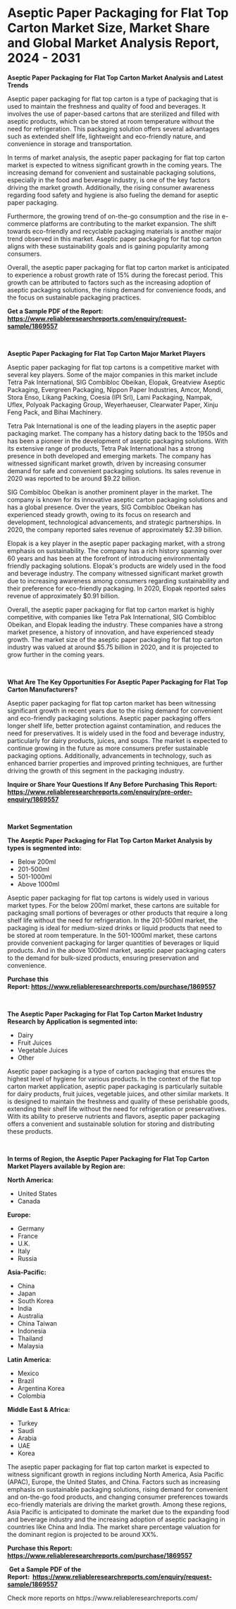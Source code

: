 <p><h1>Aseptic Paper Packaging for Flat Top Carton Market Size, Market Share and Global Market Analysis Report, 2024 - 2031</h1></p><p><strong>Aseptic Paper Packaging for Flat Top Carton Market Analysis and Latest Trends</strong></p>
<p><p>Aseptic paper packaging for flat top carton is a type of packaging that is used to maintain the freshness and quality of food and beverages. It involves the use of paper-based cartons that are sterilized and filled with aseptic products, which can be stored at room temperature without the need for refrigeration. This packaging solution offers several advantages such as extended shelf life, lightweight and eco-friendly nature, and convenience in storage and transportation.</p><p>In terms of market analysis, the aseptic paper packaging for flat top carton market is expected to witness significant growth in the coming years. The increasing demand for convenient and sustainable packaging solutions, especially in the food and beverage industry, is one of the key factors driving the market growth. Additionally, the rising consumer awareness regarding food safety and hygiene is also fueling the demand for aseptic paper packaging.</p><p>Furthermore, the growing trend of on-the-go consumption and the rise in e-commerce platforms are contributing to the market expansion. The shift towards eco-friendly and recyclable packaging materials is another major trend observed in this market. Aseptic paper packaging for flat top carton aligns with these sustainability goals and is gaining popularity among consumers.</p><p>Overall, the aseptic paper packaging for flat top carton market is anticipated to experience a robust growth rate of 15% during the forecast period. This growth can be attributed to factors such as the increasing adoption of aseptic packaging solutions, the rising demand for convenience foods, and the focus on sustainable packaging practices.</p></p>
<p><strong>Get a Sample PDF of the Report:&nbsp; <a href="https://www.reliableresearchreports.com/enquiry/request-sample/1869557">https://www.reliableresearchreports.com/enquiry/request-sample/1869557</a></strong></p>
<p>&nbsp;</p>
<p><strong>Aseptic Paper Packaging for Flat Top Carton Major Market Players</strong></p>
<p><p>Aseptic paper packaging for flat top cartons is a competitive market with several key players. Some of the major companies in this market include Tetra Pak International, SIG Combibloc Obeikan, Elopak, Greatview Aseptic Packaging, Evergreen Packaging, Nippon Paper Industries, Amcor, Mondi, Stora Enso, Likang Packing, Coesia (IPI Srl), Lami Packaging, Nampak, Uflex, Polyoak Packaging Group, Weyerhaeuser, Clearwater Paper, Xinju Feng Pack, and Bihai Machinery.</p><p>Tetra Pak International is one of the leading players in the aseptic paper packaging market. The company has a history dating back to the 1950s and has been a pioneer in the development of aseptic packaging solutions. With its extensive range of products, Tetra Pak International has a strong presence in both developed and emerging markets. The company has witnessed significant market growth, driven by increasing consumer demand for safe and convenient packaging solutions. Its sales revenue in 2020 was reported to be around $9.22 billion.</p><p>SIG Combibloc Obeikan is another prominent player in the market. The company is known for its innovative aseptic carton packaging solutions and has a global presence. Over the years, SIG Combibloc Obeikan has experienced steady growth, owing to its focus on research and development, technological advancements, and strategic partnerships. In 2020, the company reported sales revenue of approximately $2.39 billion.</p><p>Elopak is a key player in the aseptic paper packaging market, with a strong emphasis on sustainability. The company has a rich history spanning over 60 years and has been at the forefront of introducing environmentally friendly packaging solutions. Elopak's products are widely used in the food and beverage industry. The company witnessed significant market growth due to increasing awareness among consumers regarding sustainability and their preference for eco-friendly packaging. In 2020, Elopak reported sales revenue of approximately $0.91 billion.</p><p>Overall, the aseptic paper packaging for flat top carton market is highly competitive, with companies like Tetra Pak International, SIG Combibloc Obeikan, and Elopak leading the industry. These companies have a strong market presence, a history of innovation, and have experienced steady growth. The market size of the aseptic paper packaging for flat top carton industry was valued at around $5.75 billion in 2020, and it is projected to grow further in the coming years.</p></p>
<p>&nbsp;</p>
<p><strong>What Are The Key Opportunities For Aseptic Paper Packaging for Flat Top Carton Manufacturers?</strong></p>
<p><p>Aseptic paper packaging for flat top carton market has been witnessing significant growth in recent years due to the rising demand for convenient and eco-friendly packaging solutions. Aseptic paper packaging offers longer shelf life, better protection against contamination, and reduces the need for preservatives. It is widely used in the food and beverage industry, particularly for dairy products, juices, and soups. The market is expected to continue growing in the future as more consumers prefer sustainable packaging options. Additionally, advancements in technology, such as enhanced barrier properties and improved printing techniques, are further driving the growth of this segment in the packaging industry.</p></p>
<p><strong>Inquire or Share Your Questions If Any Before Purchasing This Report: <a href="https://www.reliableresearchreports.com/enquiry/pre-order-enquiry/1869557">https://www.reliableresearchreports.com/enquiry/pre-order-enquiry/1869557</a></strong></p>
<p>&nbsp;</p>
<p><strong>Market Segmentation</strong></p>
<p><strong>The Aseptic Paper Packaging for Flat Top Carton Market Analysis by types is segmented into:</strong></p>
<p><ul><li>Below 200ml</li><li>201-500ml</li><li>501-1000ml</li><li>Above 1000ml</li></ul></p>
<p><p>Aseptic paper packaging for flat top cartons is widely used in various market types. For the below 200ml market, these cartons are suitable for packaging small portions of beverages or other products that require a long shelf life without the need for refrigeration. In the 201-500ml market, the packaging is ideal for medium-sized drinks or liquid products that need to be stored at room temperature. In the 501-1000ml market, these cartons provide convenient packaging for larger quantities of beverages or liquid products. And in the above 1000ml market, aseptic paper packaging caters to the demand for bulk-sized products, ensuring preservation and convenience.</p></p>
<p><strong>Purchase this Report:&nbsp;<a href="https://www.reliableresearchreports.com/purchase/1869557">https://www.reliableresearchreports.com/purchase/1869557</a></strong></p>
<p>&nbsp;</p>
<p><strong>The Aseptic Paper Packaging for Flat Top Carton Market Industry Research by Application is segmented into:</strong></p>
<p><ul><li>Dairy</li><li>Fruit Juices</li><li>Vegetable Juices</li><li>Other</li></ul></p>
<p><p>Aseptic paper packaging is a type of carton packaging that ensures the highest level of hygiene for various products. In the context of the flat top carton market application, aseptic paper packaging is particularly suitable for dairy products, fruit juices, vegetable juices, and other similar markets. It is designed to maintain the freshness and quality of these perishable goods, extending their shelf life without the need for refrigeration or preservatives. With its ability to preserve nutrients and flavors, aseptic paper packaging offers a convenient and sustainable solution for storing and distributing these products.</p></p>
<p>&nbsp;</p>
<p><strong>In terms of Region, the Aseptic Paper Packaging for Flat Top Carton Market Players available by Region are:</strong></p>
<p>
    <p> <strong> North America: </strong>
        <ul>
            <li>United States</li>
            <li>Canada</li>
        </ul>
        </p> 
    <p> <strong> Europe: </strong>
        <ul>
            <li>Germany</li>
            <li>France</li>
            <li>U.K.</li>
            <li>Italy</li>
            <li>Russia</li>
        </ul>
        </p> 
    <p> <strong> Asia-Pacific: </strong>
        <ul>
            <li>China</li>
            <li>Japan</li>
            <li>South Korea</li>
            <li>India</li>
            <li>Australia</li>
            <li>China Taiwan</li>
            <li>Indonesia</li>
            <li>Thailand</li>
            <li>Malaysia</li>
        </ul>
        </p> 
    <p> <strong> Latin America: </strong>
        <ul>
            <li>Mexico</li>
            <li>Brazil</li>
            <li>Argentina Korea</li>
            <li>Colombia</li>
        </ul>
        </p> 
    <p> <strong> Middle East & Africa: </strong>
        <ul>
            <li>Turkey</li>
            <li>Saudi</li>
            <li>Arabia</li>
            <li>UAE</li>
            <li>Korea</li>
        </ul>
    </p>
    </p>
<p><p>The aseptic paper packaging for flat top carton market is expected to witness significant growth in regions including North America, Asia Pacific (APAC), Europe, the United States, and China. Factors such as increasing emphasis on sustainable packaging solutions, rising demand for convenient and on-the-go food products, and changing consumer preferences towards eco-friendly materials are driving the market growth. Among these regions, Asia Pacific is anticipated to dominate the market due to the expanding food and beverage industry and the increasing adoption of aseptic packaging in countries like China and India. The market share percentage valuation for the dominant region is projected to be around XX%.</p></p>
<p><strong>Purchase this Report: <a href="https://www.reliableresearchreports.com/purchase/1869557">https://www.reliableresearchreports.com/purchase/1869557</a></strong></p>
<p>&nbsp;<strong>Get a Sample PDF of the Report:&nbsp;&nbsp;<a href="https://www.reliableresearchreports.com/enquiry/request-sample/1869557">https://www.reliableresearchreports.com/enquiry/request-sample/1869557</a></strong></p>
<p><strong></strong></p>
<p>Check more reports on https://www.reliableresearchreports.com/</p>